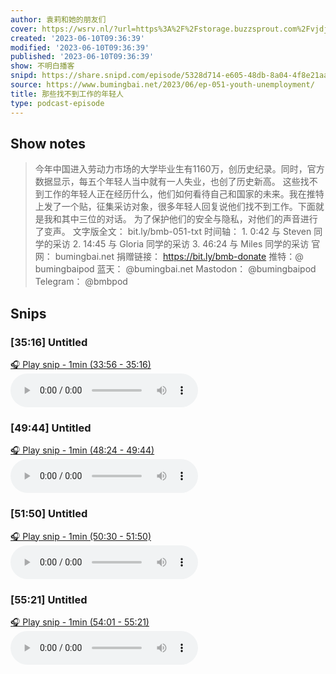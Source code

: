 ```yaml
---
author: 袁莉和她的朋友们
cover: https://wsrv.nl/?url=https%3A%2F%2Fstorage.buzzsprout.com%2Fvjdjwv6ksgb3vyo6dvabtlftmjhq%3F.jpg&w=200&h=200
created: '2023-06-10T09:36:39'
modified: '2023-06-10T09:36:39'
published: '2023-06-10T09:36:39'
show: 不明白播客
snipd: https://share.snipd.com/episode/5328d714-e605-48db-8a04-4f8e21aaef30
source: https://www.bumingbai.net/2023/06/ep-051-youth-unemployment/
title: 那些找不到工作的年轻人
type: podcast-episode
---
```



## Show notes
> 今年中国进入劳动力市场的大学毕业生有1160万，创历史纪录。同时，官方数据显示，每五个年轻人当中就有一人失业，也创了历史新高。 这些找不到工作的年轻人正在经历什么，他们如何看待自己和国家的未来。我在推特上发了一个贴，征集采访对象，很多年轻人回复说他们找不到工作。下面就是我和其中三位的对话。 为了保护他们的安全与隐私，对他们的声音进行了变声。  文字版全文： bit.ly/bmb-051-txt    时间轴： 1. 0:42 与 Steven 同学的采访 2. 14:45 与 Gloria 同学的采访 3. 46:24 与 Miles 同学的采访
> 官网： bumingbai.net  捐赠链接： https://bit.ly/bmb-donate  推特：@ bumingbaipod  蓝天： @bumingbai.net  Mastodon： @bumingbaipod  Telegram： @bmbpod

## Snips
### [35:16] Untitled
[🎧 Play snip - 1min️ (33:56 - 35:16)](https://share.snipd.com/snip/b02dbcb0-1fe5-42ef-b5a5-0c40aba4dc61)
<audio controls> <source src="https://www.buzzsprout.com/1982525/episodes/13015094-.mp3#t=33:56,35:16"> </audio>
### [49:44] Untitled
[🎧 Play snip - 1min️ (48:24 - 49:44)](https://share.snipd.com/snip/9b626bd6-74f6-4913-875c-618fb6af6dc4)
<audio controls> <source src="https://www.buzzsprout.com/1982525/episodes/13015094-.mp3#t=48:24,49:44"> </audio>
### [51:50] Untitled
[🎧 Play snip - 1min️ (50:30 - 51:50)](https://share.snipd.com/snip/f7657637-04b9-4e30-b7fe-e51905fd5ab8)
<audio controls> <source src="https://www.buzzsprout.com/1982525/episodes/13015094-.mp3#t=50:30,51:50"> </audio>
### [55:21] Untitled
[🎧 Play snip - 1min️ (54:01 - 55:21)](https://share.snipd.com/snip/02079126-f74d-4cae-8580-64475433b3e8)
<audio controls> <source src="https://www.buzzsprout.com/1982525/episodes/13015094-.mp3#t=54:01,55:21"> </audio>
